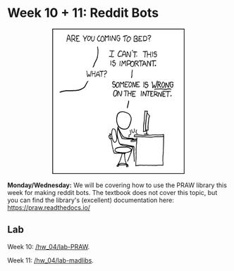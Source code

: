 # Week 10 + 11: Reddit Bots

<center>
<img width=300px src=duty_calls.png />
</center>

**Monday/Wednesday:**
We will be covering how to use the PRAW library this week for making reddit bots.
The textbook does not cover this topic,
but you can find the library's (excellent) documentation here:
https://praw.readthedocs.io/

## Lab

Week 10: [/hw_04/lab-PRAW](/hw_04/lab-PRAW).

Week 11: [/hw_04/lab-madlibs](/hw_04/lab-madlibs).
